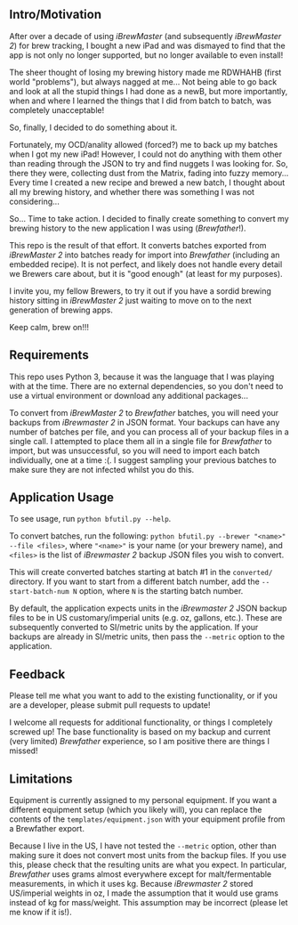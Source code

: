 ## Intro/Motivation

After over a decade of using *iBrewMaster* (and subsequently *iBrewMaster 2*) for brew tracking, I bought a new iPad and was dismayed to find that the app is not only no longer supported, but no longer available to even install!  

The sheer thought of losing my brewing history made me RDWHAHB (first world "problems"), but always nagged at me...  Not being able to go back and look at all the stupid things I had done as a newB, but more importantly, when and where I learned the things that I did from batch to batch, was completely unacceptable!

So, finally, I decided to do something about it.  

Fortunately, my OCD/anality allowed (forced?) me to back up my batches when I got my new iPad!  However, I could not do anything with them other than reading through the JSON to try and find nuggets I was looking for.  So, there they were, collecting dust from the Matrix, fading into fuzzy memory...  Every time I created a new recipe and brewed a new batch, I thought about all my brewing history, and whether there was something I was not considering...

So... Time to take action.  I decided to finally create something to convert my brewing history to the new application I was using (*Brewfather*!).

This repo is the result of that effort.  It converts batches exported from *iBrewMaster 2* into batches ready for import into *Brewfather* (including an embedded recipe).  It is not perfect, and likely does not handle every detail we Brewers care about, but it is "good enough" (at least for my purposes).

I invite you, my fellow Brewers, to try it out if you have a sordid brewing history sitting in *iBrewMaster 2* just waiting to move on to the next generation of brewing apps.

Keep calm, brew on!!!

## Requirements
This repo uses Python 3, because it was the language that I was playing with at the time.  There are no external dependencies, so you don't need to use a virtual environment or download any additional packages...

To convert from *iBrewMaster 2* to *Brewfather* batches, you will need your backups from *iBrewmaster 2* in JSON format.  Your backups can have any number of batches per file, and you can process all of your backup files in a single call.  I attempted to place them all in a single file for *Brewfather* to import, but was unsuccessful, so you will need to import each batch individually, one at a time :(.  I suggest sampling your previous batches to make sure they are not infected whilst you do this.

## Application Usage
To see usage, run `python bfutil.py --help`.

To convert batches, run the following: `python bfutil.py --brewer "<name>" --file <files>`, where `"<name>"` is your name (or your brewery name), and `<files>` is the list of *iBrewmaster 2* backup JSON files you wish to convert.

This will create converted batches starting at batch #1 in the `converted/` directory.  If you want to start from a different batch number, add the `--start-batch-num N` option, where `N` is the starting batch number.

By default, the application expects units in the *iBrewmaster 2* JSON backup files to be in US customary/imperial units (e.g. oz, gallons, etc.).  These are subsequently converted to SI/metric units by the application.  If your backups are already in SI/metric units, then pass the `--metric` option to the application.
## Feedback

Please tell me what you want to add to the existing functionality, or if you are a developer, please submit pull requests to update!

I welcome all requests for additional functionality, or things I completely screwed up!  The base functionality is based on my backup and current (very limited) *Brewfather* experience, so I am positive there are things I missed!

## Limitations
Equipment is currently assigned to my personal equipment.  If you want a different equipment setup (which you likely will), you can replace the contents of the `templates/equipment.json` with your equipment profile from a Brewfather export.

Because I live in the US, I have not tested the `--metric` option, other than making sure it does not convert most units from the backup files.  If you use this, please check that the resulting units are what you expect.  In particular, *Brewfather* uses grams almost everywhere except for malt/fermentable measurements, in which it uses kg.  Because *iBrewmaster 2* stored US/imperial weights in oz, I made the assumption that it would use grams instead of kg for mass/weight.  This assumption may be incorrect (please let me know if it is!).